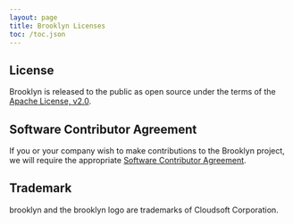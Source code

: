 ```yaml
---
layout: page
title: Brooklyn Licenses
toc: /toc.json
---
```


## License

Brooklyn is released to the public as open source under the 
terms of the [Apache License, v2.0](license.html).


## Software Contributor Agreement

If you or your company wish to make contributions to the Brooklyn
project, we will require the appropriate [Software Contributor Agreement]({{site.url}}/license/contributor-agreements).


## Trademark

brooklyn and the brooklyn logo are trademarks of Cloudsoft Corporation.
